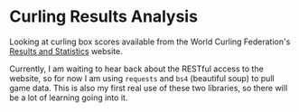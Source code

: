 Curling Results Analysis
========================

Looking at curling box scores available from the World Curling Federation's
[Results and Statistics](results.worldcurling.org) website.

Currently, I am waiting to hear back about the RESTful access to the website, so
for now I am using `requests` and `bs4` (beautiful soup) to pull game data. This
is also my first real use of these two libraries, so there will be a lot of
learning going into it.

